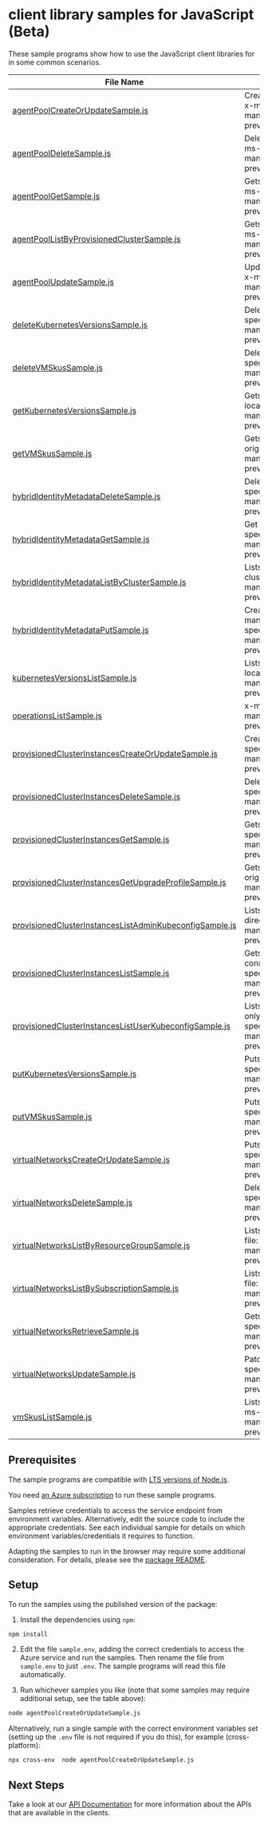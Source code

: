 # client library samples for JavaScript (Beta)

These sample programs show how to use the JavaScript client libraries for in some common scenarios.

| **File Name**                                                                                                   | **Description**                                                                                                                                                                                                                                                                |
| --------------------------------------------------------------------------------------------------------------- | ------------------------------------------------------------------------------------------------------------------------------------------------------------------------------------------------------------------------------------------------------------------------------ |
| [agentPoolCreateOrUpdateSample.js][agentpoolcreateorupdatesample]                                               | Creates the agent pool in the Hybrid AKS provisioned cluster instance x-ms-original-file: specification/hybridaks/resource-manager/Microsoft.HybridContainerService/preview/2023-11-15-preview/examples/PutAgentPool.json                                                      |
| [agentPoolDeleteSample.js][agentpooldeletesample]                                                               | Deletes the agent pool in the Hybrid AKS provisioned cluster instance x-ms-original-file: specification/hybridaks/resource-manager/Microsoft.HybridContainerService/preview/2023-11-15-preview/examples/DeleteAgentPool.json                                                   |
| [agentPoolGetSample.js][agentpoolgetsample]                                                                     | Gets the agent pool in the Hybrid AKS provisioned cluster instance x-ms-original-file: specification/hybridaks/resource-manager/Microsoft.HybridContainerService/preview/2023-11-15-preview/examples/GetAgentPool.json                                                         |
| [agentPoolListByProvisionedClusterSample.js][agentpoollistbyprovisionedclustersample]                           | Gets the agent pools in the Hybrid AKS provisioned cluster instance x-ms-original-file: specification/hybridaks/resource-manager/Microsoft.HybridContainerService/preview/2023-11-15-preview/examples/ListAgentPoolByProvisionedClusterInstance.json                           |
| [agentPoolUpdateSample.js][agentpoolupdatesample]                                                               | Updates the agent pool in the Hybrid AKS provisioned cluster instance x-ms-original-file: specification/hybridaks/resource-manager/Microsoft.HybridContainerService/preview/2023-11-15-preview/examples/UpdateAgentPool.json                                                   |
| [deleteKubernetesVersionsSample.js][deletekubernetesversionssample]                                             | Delete the kubernetes versions resource type x-ms-original-file: specification/hybridaks/resource-manager/Microsoft.HybridContainerService/preview/2023-11-15-preview/examples/DeleteKubernetesVersions.json                                                                   |
| [deleteVMSkusSample.js][deletevmskussample]                                                                     | Deletes the Vm Sku resource type x-ms-original-file: specification/hybridaks/resource-manager/Microsoft.HybridContainerService/preview/2023-11-15-preview/examples/DeleteVmSkus.json                                                                                           |
| [getKubernetesVersionsSample.js][getkubernetesversionssample]                                                   | Gets the supported kubernetes versions from the underlying custom location x-ms-original-file: specification/hybridaks/resource-manager/Microsoft.HybridContainerService/preview/2023-11-15-preview/examples/GetKubernetesVersions.json                                        |
| [getVMSkusSample.js][getvmskussample]                                                                           | Gets the supported VM skus from the underlying custom location x-ms-original-file: specification/hybridaks/resource-manager/Microsoft.HybridContainerService/preview/2023-11-15-preview/examples/GetVmSkus.json                                                                |
| [hybridIdentityMetadataDeleteSample.js][hybrididentitymetadatadeletesample]                                     | Deletes the hybrid identity metadata proxy resource. x-ms-original-file: specification/hybridaks/resource-manager/Microsoft.HybridContainerService/preview/2023-11-15-preview/examples/DeleteHybridIdentityMetadata.json                                                       |
| [hybridIdentityMetadataGetSample.js][hybrididentitymetadatagetsample]                                           | Get the hybrid identity metadata proxy resource. x-ms-original-file: specification/hybridaks/resource-manager/Microsoft.HybridContainerService/preview/2023-11-15-preview/examples/GetHybridIdentityMetadata.json                                                              |
| [hybridIdentityMetadataListByClusterSample.js][hybrididentitymetadatalistbyclustersample]                       | Lists the hybrid identity metadata proxy resource in a provisioned cluster instance. x-ms-original-file: specification/hybridaks/resource-manager/Microsoft.HybridContainerService/preview/2023-11-15-preview/examples/HybridIdentityMetadataListByCluster.json                |
| [hybridIdentityMetadataPutSample.js][hybrididentitymetadataputsample]                                           | Creates the hybrid identity metadata proxy resource that facilitates the managed identity provisioning. x-ms-original-file: specification/hybridaks/resource-manager/Microsoft.HybridContainerService/preview/2023-11-15-preview/examples/CreateHybridIdentityMetadata.json    |
| [kubernetesVersionsListSample.js][kubernetesversionslistsample]                                                 | Lists the supported kubernetes versions from the underlying custom location x-ms-original-file: specification/hybridaks/resource-manager/Microsoft.HybridContainerService/preview/2023-11-15-preview/examples/ListKubernetesVersions.json                                      |
| [operationsListSample.js][operationslistsample]                                                                 | x-ms-original-file: specification/hybridaks/resource-manager/Microsoft.HybridContainerService/preview/2023-11-15-preview/examples/ListOperations.json                                                                                                                          |
| [provisionedClusterInstancesCreateOrUpdateSample.js][provisionedclusterinstancescreateorupdatesample]           | Creates the Hybrid AKS provisioned cluster instance x-ms-original-file: specification/hybridaks/resource-manager/Microsoft.HybridContainerService/preview/2023-11-15-preview/examples/PutProvisionedClusterInstance.json                                                       |
| [provisionedClusterInstancesDeleteSample.js][provisionedclusterinstancesdeletesample]                           | Deletes the Hybrid AKS provisioned cluster instance x-ms-original-file: specification/hybridaks/resource-manager/Microsoft.HybridContainerService/preview/2023-11-15-preview/examples/DeleteProvisionedClusterInstance.json                                                    |
| [provisionedClusterInstancesGetSample.js][provisionedclusterinstancesgetsample]                                 | Gets the Hybrid AKS provisioned cluster instance x-ms-original-file: specification/hybridaks/resource-manager/Microsoft.HybridContainerService/preview/2023-11-15-preview/examples/GetProvisionedClusterInstance.json                                                          |
| [provisionedClusterInstancesGetUpgradeProfileSample.js][provisionedclusterinstancesgetupgradeprofilesample]     | Gets the upgrade profile of a provisioned cluster instance. x-ms-original-file: specification/hybridaks/resource-manager/Microsoft.HybridContainerService/preview/2023-11-15-preview/examples/ProvisionedClusterInstanceGetUpgradeProfile.json                                 |
| [provisionedClusterInstancesListAdminKubeconfigSample.js][provisionedclusterinstanceslistadminkubeconfigsample] | Lists the admin credentials of a provisioned cluster instance used only in direct mode. x-ms-original-file: specification/hybridaks/resource-manager/Microsoft.HybridContainerService/preview/2023-11-15-preview/examples/ProvisionedClusterInstanceListAdminKubeconfig.json   |
| [provisionedClusterInstancesListSample.js][provisionedclusterinstanceslistsample]                               | Gets the Hybrid AKS provisioned cluster instances associated with the connected cluster x-ms-original-file: specification/hybridaks/resource-manager/Microsoft.HybridContainerService/preview/2023-11-15-preview/examples/ListProvisionedClusterInstances.json                 |
| [provisionedClusterInstancesListUserKubeconfigSample.js][provisionedclusterinstanceslistuserkubeconfigsample]   | Lists the AAD user credentials of a provisioned cluster instance used only in direct mode. x-ms-original-file: specification/hybridaks/resource-manager/Microsoft.HybridContainerService/preview/2023-11-15-preview/examples/ProvisionedClusterInstanceListUserKubeconfig.json |
| [putKubernetesVersionsSample.js][putkubernetesversionssample]                                                   | Puts the kubernetes version resource type x-ms-original-file: specification/hybridaks/resource-manager/Microsoft.HybridContainerService/preview/2023-11-15-preview/examples/PutKubernetesVersions.json                                                                         |
| [putVMSkusSample.js][putvmskussample]                                                                           | Puts the VM SKUs resource type x-ms-original-file: specification/hybridaks/resource-manager/Microsoft.HybridContainerService/preview/2023-11-15-preview/examples/PutVmSkus.json                                                                                                |
| [virtualNetworksCreateOrUpdateSample.js][virtualnetworkscreateorupdatesample]                                   | Puts the Hybrid AKS virtual network x-ms-original-file: specification/hybridaks/resource-manager/Microsoft.HybridContainerService/preview/2023-11-15-preview/examples/PutVirtualNetwork.json                                                                                   |
| [virtualNetworksDeleteSample.js][virtualnetworksdeletesample]                                                   | Deletes the Hybrid AKS virtual network x-ms-original-file: specification/hybridaks/resource-manager/Microsoft.HybridContainerService/preview/2023-11-15-preview/examples/DeleteVirtualNetwork.json                                                                             |
| [virtualNetworksListByResourceGroupSample.js][virtualnetworkslistbyresourcegroupsample]                         | Lists the Hybrid AKS virtual networks by resource group x-ms-original-file: specification/hybridaks/resource-manager/Microsoft.HybridContainerService/preview/2023-11-15-preview/examples/ListVirtualNetworkByResourceGroup.json                                               |
| [virtualNetworksListBySubscriptionSample.js][virtualnetworkslistbysubscriptionsample]                           | Lists the Hybrid AKS virtual networks by subscription x-ms-original-file: specification/hybridaks/resource-manager/Microsoft.HybridContainerService/preview/2023-11-15-preview/examples/ListVirtualNetworkBySubscription.json                                                  |
| [virtualNetworksRetrieveSample.js][virtualnetworksretrievesample]                                               | Gets the Hybrid AKS virtual network x-ms-original-file: specification/hybridaks/resource-manager/Microsoft.HybridContainerService/preview/2023-11-15-preview/examples/GetVirtualNetwork.json                                                                                   |
| [virtualNetworksUpdateSample.js][virtualnetworksupdatesample]                                                   | Patches the Hybrid AKS virtual network x-ms-original-file: specification/hybridaks/resource-manager/Microsoft.HybridContainerService/preview/2023-11-15-preview/examples/UpdateVirtualNetwork.json                                                                             |
| [vmSkusListSample.js][vmskuslistsample]                                                                         | Lists the supported VM SKUs from the underlying custom location x-ms-original-file: specification/hybridaks/resource-manager/Microsoft.HybridContainerService/preview/2023-11-15-preview/examples/ListVmSkus.json                                                              |

## Prerequisites

The sample programs are compatible with [LTS versions of Node.js](https://github.com/nodejs/release#release-schedule).

You need [an Azure subscription][freesub] to run these sample programs.

Samples retrieve credentials to access the service endpoint from environment variables. Alternatively, edit the source code to include the appropriate credentials. See each individual sample for details on which environment variables/credentials it requires to function.

Adapting the samples to run in the browser may require some additional consideration. For details, please see the [package README][package].

## Setup

To run the samples using the published version of the package:

1. Install the dependencies using `npm`:

```bash
npm install
```

2. Edit the file `sample.env`, adding the correct credentials to access the Azure service and run the samples. Then rename the file from `sample.env` to just `.env`. The sample programs will read this file automatically.

3. Run whichever samples you like (note that some samples may require additional setup, see the table above):

```bash
node agentPoolCreateOrUpdateSample.js
```

Alternatively, run a single sample with the correct environment variables set (setting up the `.env` file is not required if you do this), for example (cross-platform):

```bash
npx cross-env  node agentPoolCreateOrUpdateSample.js
```

## Next Steps

Take a look at our [API Documentation][apiref] for more information about the APIs that are available in the clients.

[agentpoolcreateorupdatesample]: https://github.com/Azure/azure-sdk-for-js/blob/main/sdk/hybridcontainerservice/arm-hybridcontainerservice/samples/v1-beta/javascript/agentPoolCreateOrUpdateSample.js
[agentpooldeletesample]: https://github.com/Azure/azure-sdk-for-js/blob/main/sdk/hybridcontainerservice/arm-hybridcontainerservice/samples/v1-beta/javascript/agentPoolDeleteSample.js
[agentpoolgetsample]: https://github.com/Azure/azure-sdk-for-js/blob/main/sdk/hybridcontainerservice/arm-hybridcontainerservice/samples/v1-beta/javascript/agentPoolGetSample.js
[agentpoollistbyprovisionedclustersample]: https://github.com/Azure/azure-sdk-for-js/blob/main/sdk/hybridcontainerservice/arm-hybridcontainerservice/samples/v1-beta/javascript/agentPoolListByProvisionedClusterSample.js
[agentpoolupdatesample]: https://github.com/Azure/azure-sdk-for-js/blob/main/sdk/hybridcontainerservice/arm-hybridcontainerservice/samples/v1-beta/javascript/agentPoolUpdateSample.js
[deletekubernetesversionssample]: https://github.com/Azure/azure-sdk-for-js/blob/main/sdk/hybridcontainerservice/arm-hybridcontainerservice/samples/v1-beta/javascript/deleteKubernetesVersionsSample.js
[deletevmskussample]: https://github.com/Azure/azure-sdk-for-js/blob/main/sdk/hybridcontainerservice/arm-hybridcontainerservice/samples/v1-beta/javascript/deleteVMSkusSample.js
[getkubernetesversionssample]: https://github.com/Azure/azure-sdk-for-js/blob/main/sdk/hybridcontainerservice/arm-hybridcontainerservice/samples/v1-beta/javascript/getKubernetesVersionsSample.js
[getvmskussample]: https://github.com/Azure/azure-sdk-for-js/blob/main/sdk/hybridcontainerservice/arm-hybridcontainerservice/samples/v1-beta/javascript/getVMSkusSample.js
[hybrididentitymetadatadeletesample]: https://github.com/Azure/azure-sdk-for-js/blob/main/sdk/hybridcontainerservice/arm-hybridcontainerservice/samples/v1-beta/javascript/hybridIdentityMetadataDeleteSample.js
[hybrididentitymetadatagetsample]: https://github.com/Azure/azure-sdk-for-js/blob/main/sdk/hybridcontainerservice/arm-hybridcontainerservice/samples/v1-beta/javascript/hybridIdentityMetadataGetSample.js
[hybrididentitymetadatalistbyclustersample]: https://github.com/Azure/azure-sdk-for-js/blob/main/sdk/hybridcontainerservice/arm-hybridcontainerservice/samples/v1-beta/javascript/hybridIdentityMetadataListByClusterSample.js
[hybrididentitymetadataputsample]: https://github.com/Azure/azure-sdk-for-js/blob/main/sdk/hybridcontainerservice/arm-hybridcontainerservice/samples/v1-beta/javascript/hybridIdentityMetadataPutSample.js
[kubernetesversionslistsample]: https://github.com/Azure/azure-sdk-for-js/blob/main/sdk/hybridcontainerservice/arm-hybridcontainerservice/samples/v1-beta/javascript/kubernetesVersionsListSample.js
[operationslistsample]: https://github.com/Azure/azure-sdk-for-js/blob/main/sdk/hybridcontainerservice/arm-hybridcontainerservice/samples/v1-beta/javascript/operationsListSample.js
[provisionedclusterinstancescreateorupdatesample]: https://github.com/Azure/azure-sdk-for-js/blob/main/sdk/hybridcontainerservice/arm-hybridcontainerservice/samples/v1-beta/javascript/provisionedClusterInstancesCreateOrUpdateSample.js
[provisionedclusterinstancesdeletesample]: https://github.com/Azure/azure-sdk-for-js/blob/main/sdk/hybridcontainerservice/arm-hybridcontainerservice/samples/v1-beta/javascript/provisionedClusterInstancesDeleteSample.js
[provisionedclusterinstancesgetsample]: https://github.com/Azure/azure-sdk-for-js/blob/main/sdk/hybridcontainerservice/arm-hybridcontainerservice/samples/v1-beta/javascript/provisionedClusterInstancesGetSample.js
[provisionedclusterinstancesgetupgradeprofilesample]: https://github.com/Azure/azure-sdk-for-js/blob/main/sdk/hybridcontainerservice/arm-hybridcontainerservice/samples/v1-beta/javascript/provisionedClusterInstancesGetUpgradeProfileSample.js
[provisionedclusterinstanceslistadminkubeconfigsample]: https://github.com/Azure/azure-sdk-for-js/blob/main/sdk/hybridcontainerservice/arm-hybridcontainerservice/samples/v1-beta/javascript/provisionedClusterInstancesListAdminKubeconfigSample.js
[provisionedclusterinstanceslistsample]: https://github.com/Azure/azure-sdk-for-js/blob/main/sdk/hybridcontainerservice/arm-hybridcontainerservice/samples/v1-beta/javascript/provisionedClusterInstancesListSample.js
[provisionedclusterinstanceslistuserkubeconfigsample]: https://github.com/Azure/azure-sdk-for-js/blob/main/sdk/hybridcontainerservice/arm-hybridcontainerservice/samples/v1-beta/javascript/provisionedClusterInstancesListUserKubeconfigSample.js
[putkubernetesversionssample]: https://github.com/Azure/azure-sdk-for-js/blob/main/sdk/hybridcontainerservice/arm-hybridcontainerservice/samples/v1-beta/javascript/putKubernetesVersionsSample.js
[putvmskussample]: https://github.com/Azure/azure-sdk-for-js/blob/main/sdk/hybridcontainerservice/arm-hybridcontainerservice/samples/v1-beta/javascript/putVMSkusSample.js
[virtualnetworkscreateorupdatesample]: https://github.com/Azure/azure-sdk-for-js/blob/main/sdk/hybridcontainerservice/arm-hybridcontainerservice/samples/v1-beta/javascript/virtualNetworksCreateOrUpdateSample.js
[virtualnetworksdeletesample]: https://github.com/Azure/azure-sdk-for-js/blob/main/sdk/hybridcontainerservice/arm-hybridcontainerservice/samples/v1-beta/javascript/virtualNetworksDeleteSample.js
[virtualnetworkslistbyresourcegroupsample]: https://github.com/Azure/azure-sdk-for-js/blob/main/sdk/hybridcontainerservice/arm-hybridcontainerservice/samples/v1-beta/javascript/virtualNetworksListByResourceGroupSample.js
[virtualnetworkslistbysubscriptionsample]: https://github.com/Azure/azure-sdk-for-js/blob/main/sdk/hybridcontainerservice/arm-hybridcontainerservice/samples/v1-beta/javascript/virtualNetworksListBySubscriptionSample.js
[virtualnetworksretrievesample]: https://github.com/Azure/azure-sdk-for-js/blob/main/sdk/hybridcontainerservice/arm-hybridcontainerservice/samples/v1-beta/javascript/virtualNetworksRetrieveSample.js
[virtualnetworksupdatesample]: https://github.com/Azure/azure-sdk-for-js/blob/main/sdk/hybridcontainerservice/arm-hybridcontainerservice/samples/v1-beta/javascript/virtualNetworksUpdateSample.js
[vmskuslistsample]: https://github.com/Azure/azure-sdk-for-js/blob/main/sdk/hybridcontainerservice/arm-hybridcontainerservice/samples/v1-beta/javascript/vmSkusListSample.js
[apiref]: https://docs.microsoft.com/javascript/api/@azure/arm-hybridcontainerservice?view=azure-node-preview
[freesub]: https://azure.microsoft.com/free/
[package]: https://github.com/Azure/azure-sdk-for-js/tree/main/sdk/hybridcontainerservice/arm-hybridcontainerservice/README.md
